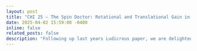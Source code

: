 ```yaml
---
layout: post
title: "CHI 25 – The Spin Doctor: Rotational and Translational Gain in Passive VR Scenarios"
date: 2025-04-02 15:59:00 -0400
inline: false
related_posts: false
description: "Following up last years Ludicrous paper, we are delighted to have another full paper accepted to ACM CHI 2025 in Yokohama, on the perception of rotational and translational gain in VR in both a motorised simulator chair and moving car on real roads [1]. A pre-print is available here. <br> <br> Across two studies we measured the barely perceivable level of rotational gain as well as the maximum comfortable level when being rotated in a YawVR Yaw2 simulator chair – examing the effects of Speed, Turn Angle, Task and Motion Congruence. We then applied what we learned to a third study where car passengers experienced an ‘unbounded’ VR spaceship game where the real car turns and speed were amplified by 3-10x and we measured perception of any mismatch. <br> <br> <img src='/assets/img/news-1.png' alt='Descriptive alt text'> <br> <br> We found that the barely perceivable gain level was ~4x the real rotation, the maximum comfortable gain was a massive 14-17x real rotation, and participants are largely unable to tell when the real and virtual motion are in opposite directions. The results and our guidelines show how passive motion scenarios – such as simulators, gaming chairs, rollercoasters and vehicular XR – can greatly amplify the perceived amount of virtual motion, decoupling physical and virtual movement to provide a wider range of experiences. <br> <br> <img src='/assets/img/news-2.png' alt='Descriptive alt text'> <br> <br> <b>References</b> <br> <a href='https://link.springer.com/article/10.1007/s10055-019-00420-x' target='_blank'> [1] G. Wilson, K. M. T. Pohlmann, D. Al Baiaty Suarez, M. Mcgill, and S. A. Brewster, “The spin doctor: leveraging insensitivity to passive rotational &amp; translational gain for unbounded motion-based VR experiences,” in Proceedings of the 2025 CHI Conference on Human Factors in Computing Systems, New York, NY, USA, 2025.</a>"
---
```



